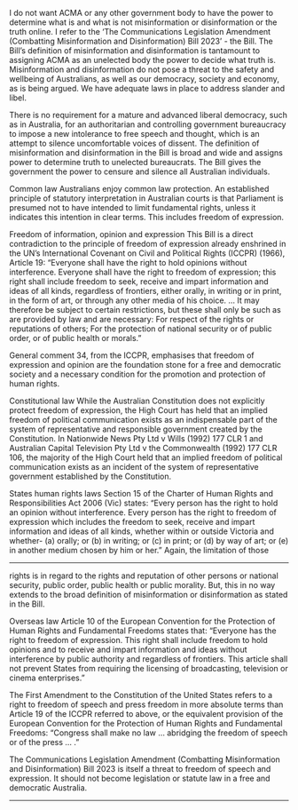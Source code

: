 I do not want ACMA or any other government body to have the power to determine what is and
what is not misinformation or disinformation or the truth online. I refer to the ‘The Communications
Legislation Amendment (Combatting Misinformation and Disinformation) Bill 2023’ - the Bill. The
Bill’s definition of misinformation and disinformation is tantamount to assigning ACMA as an
unelected body the power to decide what truth is. Misinformation and disinformation do not pose a
threat to the safety and wellbeing of Australians, as well as our democracy, society and economy, as
is being argued. We have adequate laws in place to address slander and libel.

There is no requirement for a mature and advanced liberal democracy, such as in Australia, for an
authoritarian and controlling government bureaucracy to impose a new intolerance to free speech
and thought, which is an attempt to silence uncomfortable voices of dissent. The definition of
misinformation and disinformation in the Bill is broad and wide and assigns power to determine
truth to unelected bureaucrats. The Bill gives the government the power to censure and silence all
Australian individuals.

Common law
Australians enjoy common law protection. An established principle of statutory interpretation in
Australian courts is that Parliament is presumed not to have intended to limit fundamental rights,
unless it indicates this intention in clear terms. This includes freedom of expression.

Freedom of information, opinion and expression
This Bill is a direct contradiction to the principle of freedom of expression already enshrined in the
UN’s International Covenant on Civil and Political Rights (ICCPR) (1966), Article 19: “Everyone shall
have the right to hold opinions without interference. Everyone shall have the right to freedom of
expression; this right shall include freedom to seek, receive and impart information and ideas of all
kinds, regardless of frontiers, either orally, in writing or in print, in the form of art, or through any
other media of his choice. … It may therefore be subject to certain restrictions, but these shall only
be such as are provided by law and are necessary: For respect of the rights or reputations of others;
For the protection of national security or of public order, or of public health or morals.”

General comment 34, from the ICCPR, emphasises that freedom of expression and opinion are the
foundation stone for a free and democratic society and a necessary condition for the promotion and
protection of human rights.

Constitutional law
While the Australian Constitution does not explicitly protect freedom of expression, the High Court
has held that an implied freedom of political communication exists as an indispensable part of the
system of representative and responsible government created by the Constitution. In Nationwide
News Pty Ltd v Wills (1992) 177 CLR 1 and Australian Capital Television Pty Ltd v the Commonwealth
(1992) 177 CLR 106, the majority of the High Court held that an implied freedom of political
communication exists as an incident of the system of representative government established by the
Constitution.

States human rights laws
Section 15 of the Charter of Human Rights and Responsibilities Act 2006 (Vic) states: “Every person
has the right to hold an opinion without interference. Every person has the right to freedom of
expression which includes the freedom to seek, receive and impart information and ideas of all
kinds, whether within or outside Victoria and whether- (a) orally; or (b) in writing; or (c) in print; or
(d) by way of art; or (e) in another medium chosen by him or her.” Again, the limitation of those


-----

rights is in regard to the rights and reputation of other persons or national security, public order,
public health or public morality. But, this in no way extends to the broad definition of
misinformation or disinformation as stated in the Bill.

Overseas law
Article 10 of the European Convention for the Protection of Human Rights and Fundamental
Freedoms states that: “Everyone has the right to freedom of expression. This right shall include
freedom to hold opinions and to receive and impart information and ideas without interference by
public authority and regardless of frontiers. This article shall not prevent States from requiring the
licensing of broadcasting, television or cinema enterprises.”

The First Amendment to the Constitution of the United States refers to a right to freedom of speech
and press freedom in more absolute terms than Article 19 of the ICCPR referred to above, or the
equivalent provision of the European Convention for the Protection of Human Rights and
Fundamental Freedoms: “Congress shall make no law … abridging the freedom of speech or of the
press … .”

The Communications Legislation Amendment (Combatting Misinformation and Disinformation) Bill
2023 is itself a threat to freedom of speech and expression. It should not become legislation or
statute law in a free and democratic Australia.


-----

